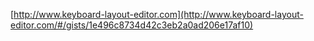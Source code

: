 [http://www.keyboard-layout-editor.com](http://www.keyboard-layout-editor.com/#/gists/1e496c8734d42c3eb2a0ad206e17af10)
